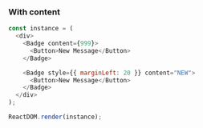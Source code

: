 ### With content

<!--start-code-->

```js
const instance = (
  <div>
    <Badge content={999}>
      <Button>New Message</Button>
    </Badge>

    <Badge style={{ marginLeft: 20 }} content="NEW">
      <Button>New Message</Button>
    </Badge>
  </div>
);

ReactDOM.render(instance);
```

<!--end-code-->
